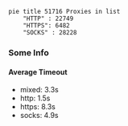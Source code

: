 
```mermaid
pie title 51716 Proxies in list
    "HTTP" : 22749
    "HTTPS": 6482
    "SOCKS" : 28228
```

### Some Info
#### Average Timeout

- mixed: 3.3s
- http: 1.5s
- https: 8.3s
- socks: 4.9s